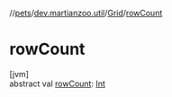 //[pets](../../../index.md)/[dev.martianzoo.util](../index.md)/[Grid](index.md)/[rowCount](row-count.md)

# rowCount

[jvm]\
abstract val [rowCount](row-count.md): [Int](https://kotlinlang.org/api/latest/jvm/stdlib/kotlin/-int/index.html)
